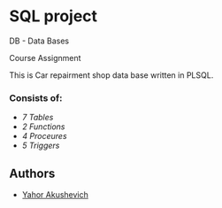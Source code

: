 # SQL project
DB - Data Bases

Course Assignment

This is Car repairment shop data base written in PLSQL.
### Consists of:
* *7 Tables*
* *2 Functions*
* *4 Proceures*
* *5 Triggers*
## Authors
* [Yahor Akushevich](https://www.linkedin.com/in/yahor-akushevich-4101ba110/)
